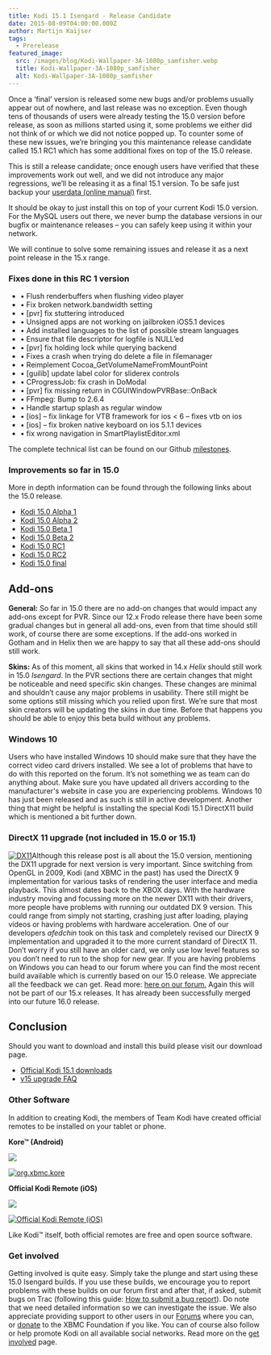 ```yaml
---
title: Kodi 15.1 Isengard - Release Candidate
date: 2015-08-09T04:00:00.000Z
author: Martijn Kaijser
tags:
  - Prerelease
featured_image:
  src: /images/blog/Kodi-Wallpaper-3A-1080p_samfisher.webp
  title: Kodi-Wallpaper-3A-1080p_samfisher
  alt: Kodi-Wallpaper-3A-1080p_samfisher
---
```

Once a ‘final’ version is released some new bugs and/or problems usually appear out of nowhere, and last release was no exception. Even though tens of thousands of users were already testing the 15.0 version before release, as soon as millions started using it, some problems we either did not think of or which we did not notice popped up. To counter some of these new issues, we’re bringing you this maintenance release candidate called 15.1 RC1 which has some additional fixes on top of the 15.0 release.

This is still a release candidate; once enough users have verified that these improvements work out well, and we did not introduce any major regressions, we’ll be releasing it as a final 15.1 version. To be safe just backup your [userdata (online manual)](https://kodi.wiki/view/Userdata) first.

It should be okay to just install this on top of your current Kodi 15.0 version. For the MySQL users out there, we never bump the database versions in our bugfix or maintenance releases – you can safely keep using it within your network.

We will continue to solve some remaining issues and release it as a next point release in the 15.x range.

### Fixes done in this RC 1 version

* • Flush renderbuffers when flushing video player
* • Fix broken network.bandwidth setting
* • \[pvr] fix stuttering introduced
* • Unsigned apps are not working on jailbroken iOS5.1 devices
* • Add installed languages to the list of possible stream languages
* • Ensure that file descriptor for logfile is NULL’ed
* • \[pvr] fix holding lock while querying backend
* • Fixes a crash when trying do delete a file in filemanager
* • Reimplement Cocoa_GetVolumeNameFromMountPoint
* • \[guilib] update label color for sliderex controls
* • CProgressJob: fix crash in DoModal
* • \[pvr] fix missing return in CGUIWindowPVRBase::OnBack
* • FFmpeg: Bump to 2.6.4
* • Handle startup splash as regular window
* • \[ios] – fix linkage for VTB framework for ios < 6 – fixes vtb on ios
* • \[ios] – fix broken native keyboard on ios 5.1.1 devices
* • fix wrong navigation in SmartPlaylistEditor.xml

The complete technical list can be found on our Github [milestones](https://github.com/xbmc/xbmc/milestones?direction=desc&sort=due_date&state=closed).

### Improvements so far in 15.0

More in depth information can be found through the following links about the 15.0 release.

* [Kodi 15.0 Alpha 1](/article/kodi-150-alpha-1-road-isengard)
* [Kodi 15.0 Alpha 2](/article/kodi-150-isengard-alpha-2)
* [Kodi 15.0 Beta 1](/article/kodi-150-isengard-beta-1 "Kodi 15.0 Isengard – Beta 1")
* [Kodi 15.0 Beta 2](/article/kodi-150-isengard--beta-2 "Kodi 15.0 Isengard – Beta 2")
* [Kodi 15.0 RC1](/article/kodi-150-isengard-rc-1)
* [Kodi 15.0 RC2](/article/kodi-150-isengard--rc-2)
* [Kodi 15.0 final](/article/kodi-150-isengard-one-release-rule-them-all)

## Add-ons

**General:** So far in 15.0 there are no add-on changes that would impact any add-ons except for PVR. Since our 12.x Frodo release there have been some gradual changes but in general all add-ons, even from that time should still work, of course there are some exceptions. If the add-ons worked in Gotham and in Helix then we are happy to say that all these add-ons should still work.

**Skins:** As of this moment, all skins that worked in 14.x *Helix* should still work in 15.0 *Isengard*. In the PVR sections there are certain changes that might be noticeable and need specific skin changes. These changes are minimal and shouldn’t cause any major problems in usability. There still might be some options still missing which you relied upon first. We’re sure that most skin creators will be updating the skins in due time. Before that happens you should be able to enjoy this beta build without any problems.

### Windows 10

Users who have installed Windows 10 should make sure that they have the correct video card drivers installed. We see a lot of problems that have to do with this reported on the forum. It’s not something we as team can do anything about. Make sure you have updated all drivers according to the manufacturer's website in case you are experiencing problems. Windows 10 has just been released and as such is still in active development. Another thing that might be helpful is installing the special Kodi 15.1 DirectX11 build which is mentioned a bit further down.

### DirectX 11 upgrade (not included in 15.0 or 15.1)

[![DX11](/images/blog/DX11.webp)](/images/blog/DX11.webp)Although this release post is all about the 15.0 version, mentioning the DX11 upgrade for next version is very important. Since switching from OpenGL in 2009, Kodi (and XBMC in the past) has used the DirectX 9 implementation for various tasks of rendering the user interface and media playback. This almost dates back to the XBOX days. With the hardware industry moving and focussing more on the newer DX11 with their drivers, more people have problems with running our outdated DX 9 version. This could range from simply not starting, crashing just after loading, playing videos or having problems with hardware acceleration. One of our developers *afedchin* took on this task and completely revised our DirectX 9 implementation and upgraded it to the more current standard of DirectX 11. Don’t worry if you still have an older card, we only use low level features so you don’t need to run to the shop for new gear. If you are having problems on Windows you can head to our forum where you can find the most recent build available which is currently based on our 15.0 release. We appreciate all the feedback we can get. Read more: [here on our forum.](https://forum.kodi.tv/showthread.php?tid=218274) Again this will not be part of our 15.x releases. It has already been successfully merged into our future 16.0 release.

## Conclusion

Should you want to download and install this build please visit our download page.

* [Official Kodi 15.1 downloads](/download)
* [v15 upgrade FAQ](https://kodi.wiki/view/Isengard_FAQ)

### Other Software

In addition to creating Kodi, the members of Team Kodi have created official remotes to be installed on your tablet or phone.

**Kore™ (Android)**

[![](https://developer.android.com/images/brand/en_generic_rgb_wo_45.png)](https://play.google.com/store/apps/details?id=org.xbmc.kore)

[![org.xbmc.kore](/images/blog/org.xbmc_.kore_.webp)](https://play.google.com/store/apps/details?id=org.xbmc.kore)

**Official Kodi Remote (iOS)**

[![](https://developer.apple.com/app-store/marketing/guidelines/images/badge-example-preferred.png)](https://itunes.apple.com/en/app/official-xbmc-remote/id520480364)

[![Official Kodi Remote (iOS)](/images/blog/qrcode.webp)](https://itunes.apple.com/en/app/official-xbmc-remote/id520480364)

Like Kodi™ itself, both official remotes are free and open source software.

### Get involved

Getting involved is quite easy. Simply take the plunge and start using these 15.0 Isengard builds. If you use these builds, we encourage you to report problems with these builds on our forum first and after that, if asked, submit bugs on Trac (following this guide: [How to submit a bug report](https://kodi.wiki/view/HOW-TO:Submit_a_bug_report)). Do note that we need detailed information so we can investigate the issue. We also appreciate providing support to other users in our [Forums](https://forum.kodi.tv/ "Kodi Forums") where you can, or [donate](/contribute/donate "XBMC Foundation Donations") to the XBMC Foundation if you like. You can of course also follow or help promote Kodi on all available social networks. Read more on the [get involved](/get-involved) page.